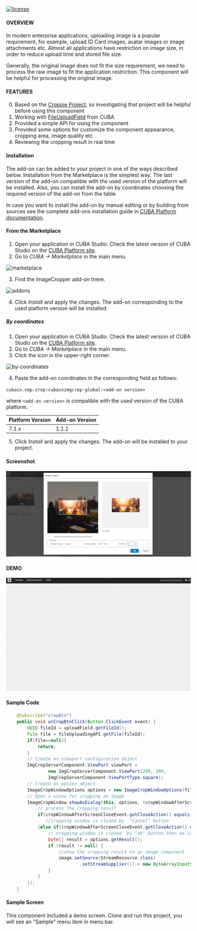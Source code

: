 [![license](https://img.shields.io/badge/license-Apache%20License%202.0-blue.svg?style=flat)](http://www.apache.org/licenses/LICENSE-2.0)
 
#### OVERVIEW

In modern enterprise applications, uploading image is a popular requirement, for example, upload ID Card images, avatar images or image attachments etc.
Almost all applications have restriction on image size, in order to reduce upload time and stored file size.

Generally, the original image does not fit the size requirement, we need to process the raw image to fit the application restriction. 
This component will be helpful for processing the original image.              

#### FEATURES
0. Based on the  [Croppie Project](https://github.com/foliotek/croppie), so investigating that project will be helpful before using this component
0. Working with [FileUploadField](https://doc.cuba-platform.com/manual-7.1/gui_FileUploadField.html) from CUBA    
0. Provided a simple API for using the component
0. Provided some options for customize the component appearance, cropping area, image quality etc
0. Reviewing the cropping result in real time

#### Installation <a name="installation"></a>

The add-on can be added to your project in one of the ways described below. Installation from the Marketplace is the simplest way. The last version of the add-on compatible with the used version of the platform will be installed.
Also, you can install the add-on by coordinates choosing the required version of the add-on from the table.

In case you want to install the add-on by manual editing or by building from sources see the complete add-ons installation guide in [CUBA Platform documentation](https://doc.cuba-platform.com/manual-latest/manual.html#app_components_usage).

####  From the Marketplace <a name="from-the-marketplace"></a>

1. Open your application in CUBA Studio. Check the latest version of CUBA Studio on the [CUBA Platform site](https://www.cuba-platform.com/download/previous-studio/).
2. Go to *CUBA -> Marketplace* in the main menu.

 ![marketplace](img/marketplace.png)

3. Find the ImageCropper add-on there.

 ![addons](img/addons.png)

4. Click *Install* and apply the changes.
The add-on corresponding to the used platform version will be installed.

#####  By coordinates <a name="by-coordinates"></a>

1. Open your application in CUBA Studio. Check the latest version of CUBA Studio on the [CUBA Platform site](https://www.cuba-platform.com/download/previous-studio/).
2. Go to *CUBA -> Marketplace* in the main menu.
3. Click the icon in the upper-right corner.

 ![by-coordinates](img/by-coordinates.png)

4. Paste the add-on coordinates in the corresponding field as follows:

 `cubacn.cmp.crop:cubacnimgcrop-global:<add-on version>`

 where `<add-on version>` is compatible with the used version of the CUBA platform.

 | Platform Version | Add-on Version |
|------------------|----------------|
|7.1.x             | 1.1.1          |

5. Click *Install* and apply the changes. The add-on will be installed to your project.

     
#### Screenshot
![image](https://github.com/cubacn/ImageCropper/blob/master/demoImage/screenshot.png)
#### DEMO 
![image](https://github.com/cubacn/ImageCropper/blob/master/demoImage/CropDemo.gif)

#### Sample Code
```java
    @Subscribe("cropBtn")
    public void onCropBtnClick(Button.ClickEvent event) {
        UUID fileId = uploadField.getFileId();
        File file = fileUploadingAPI.getFile(fileId);
        if(file==null){
            return;
        }
        // Create an viewport configuration object
        ImgCropServerComponent.ViewPort viewPort =
                new ImgCropServerComponent.ViewPort(200, 100,
                ImgCropServerComponent.ViewPortType.square);
        // Create an option object
        ImageCropWindowOptions options = new ImageCropWindowOptions(file, 10, viewPort);
        // Open a winow for cropping an image
        ImageCropWindow.showAsDialog(this, options, (cropWindowAfterScreenCloseEvent)->{
            // process the cropping result
            if(cropWindowAfterScreenCloseEvent.getCloseAction().equals(WINDOW_DISCARD_AND_CLOSE_ACTION)){
               //cropping window is closed by  "Cancel" button
            }else if(cropWindowAfterScreenCloseEvent.getCloseAction().equals(WINDOW_COMMIT_AND_CLOSE_ACTION)){
                // cropping window is closed  by "ok" button,then we can get the cropping result in bytes.
                byte[] result = options.getResult();
                if (result != null) {
                    //show the cropping result to an image component
                    image.setSource(StreamResource.class)
                            .setStreamSupplier(()-> new ByteArrayInputStream(result)).setBufferSize(1024);
                }
            }
        });
    }
```
#### Sample Screen
This component included a demo screen. Clone and run this project, you will see an "Sample" menu item in menu bar.    
